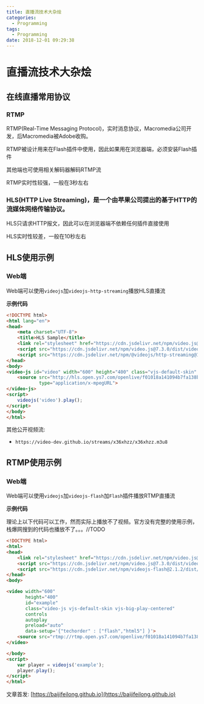 ```yaml
---
title: 直播流技术大杂烩
categories:
  - Programming
tags:
  - Programming
date: 2018-12-01 09:29:38
---
```


# 直播流技术大杂烩

## 在线直播常用协议

### RTMP

RTMP(Real-Time Messaging Protocol)，实时消息协议，Macromedia公司开发，后Macromedia被Adobe收购。

RTMP被设计用来在Flash插件中使用，因此如果用在浏览器端，必须安装Flash插件

其他端也可使用相关解码器解码RTMP流

RTMP实时性较强，一般在3秒左右

### HLS(HTTP Live Streaming)，是一个由苹果公司提出的基于HTTP的流媒体网络传输协议。

HLS只请求HTTP报文，因此可以在浏览器端不依赖任何插件直接使用

HLS实时性较差，一般在10秒左右

<!--more-->

## HLS使用示例

### Web端

Web端可以使用`videojs`加`videojs-http-streaming`播放HLS直播流

**示例代码**

```html
<!DOCTYPE html>
<html lang="en">
<head>
    <meta charset="UTF-8">
    <title>HLS Sample</title>
    <link rel="stylesheet" href="https://cdn.jsdelivr.net/npm/video.js@7.3.0/dist/video-js.min.css">
    <script src="https://cdn.jsdelivr.net/npm/video.js@7.3.0/dist/video.min.js"></script>
    <script src="https://cdn.jsdelivr.net/npm/@videojs/http-streaming@1.5.0/dist/videojs-http-streaming.js"></script>
</head>
<body>
<video-js id="video" width="600" height="400" class="vjs-default-skin" controls>
    <source src="http://hls.open.ys7.com/openlive/f01018a141094b7fa138b9d0b856507b.hd.m3u8"
            type="application/x-mpegURL">
</video-js>
<script>
    videojs('video').play();
</script>
</body>
</html>
```

其他公开视频流:

- `https://video-dev.github.io/streams/x36xhzz/x36xhzz.m3u8`

## RTMP使用示例

### Web端

Web端可以使用`videojs`加`videojs-flash`加`Flash`插件播放RTMP直播流

**示例代码**

理论上以下代码可以工作，然而实际上播放不了视频。官方没有完整的使用示例，栈爆网搜到的代码也播放不了。。。//TODO

```html
<!DOCTYPE html>
<html>
<head>
    <link rel="stylesheet" href="https://cdn.jsdelivr.net/npm/video.js@7.3.0/dist/video-js.min.css">
    <script src="https://cdn.jsdelivr.net/npm/video.js@7.3.0/dist/video.min.js"></script>
    <script src="https://cdn.jsdelivr.net/npm/videojs-flash@2.1.2/dist/videojs-flash.min.js"></script>
</head>
<body>

<video width="600"
       height="400"
       id="example"
       class="video-js vjs-default-skin vjs-big-play-centered"
       controls
       autoplay
       preload="auto"
       data-setup='{"techorder" : ["flash","html5"] }'>
    <source src="rtmp://rtmp.open.ys7.com/openlive/f01018a141094b7fa138b9d0b856507b.hd" type="rtmp/mp4">
</video>

</body>
<script>
    var player = videojs('example');
    player.play();
</script>
</html>
```

文章首发: [https://baijifeilong.github.io](https://baijifeilong.github.io)
